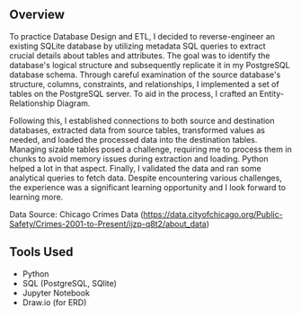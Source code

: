 ## Overview
To practice Database Design and ETL, I decided to reverse-engineer an existing SQLite database by utilizing metadata SQL queries to extract crucial details about tables and attributes. The goal was to identify the database's logical structure and subsequently replicate it in my PostgreSQL database schema. Through careful examination of the source database's structure, columns, constraints, and relationships, I implemented a set of tables on the PostgreSQL server. To aid in the process, I crafted an Entity-Relationship Diagram. 

Following this, I established connections to both source and destination databases, extracted data from source tables, transformed values as needed, and loaded the processed data into the destination tables. Managing sizable tables posed a challenge, requiring me to process them in chunks to avoid memory issues during extraction and loading. Python helped a lot in that aspect. Finally, I validated the data and ran some analytical queries to fetch data. Despite encountering various challenges, the experience was a significant learning opportunity and I look forward to learning more. 

Data Source: Chicago Crimes Data (https://data.cityofchicago.org/Public-Safety/Crimes-2001-to-Present/ijzp-q8t2/about_data)

## Tools Used
* Python
* SQL (PostgreSQL, SQlite)
* Jupyter Notebook
* Draw.io (for ERD)

